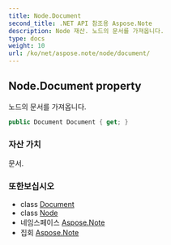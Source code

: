 ```yaml
---
title: Node.Document
second_title: .NET API 참조용 Aspose.Note
description: Node 재산. 노드의 문서를 가져옵니다.
type: docs
weight: 10
url: /ko/net/aspose.note/node/document/
---
```

## Node.Document property

노드의 문서를 가져옵니다.

```csharp
public Document Document { get; }
```

### 자산 가치

문서.

### 또한보십시오

* class [Document](../../document/)
* class [Node](../)
* 네임스페이스 [Aspose.Note](../../node/)
* 집회 [Aspose.Note](../../../)


